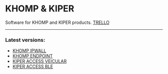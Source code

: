 # KHOMP & KIPER

Software for KHOMP and KIPER products.
[TRELLO](https://trello.com/b/1UfwZpxA/surix)

---

### Latest versions:

* [KHOMP IPWALL]()
* [KHOMP ENDPOINT]()
* [KIPER ACCESS VEICULAR]()
* [KIPER ACCESS BLE]()

